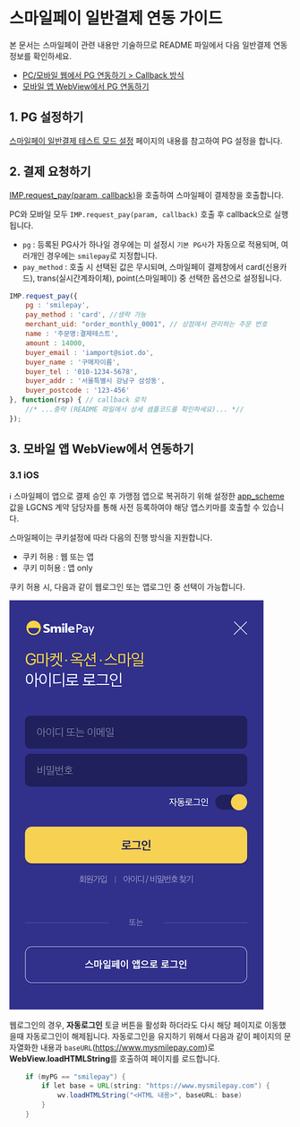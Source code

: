 # 스마일페이 일반결제 연동 가이드

본 문서는 스마일페이 관련 내용만 기술하므로 README 파일에서 다음 일반결제 연동 정보를 확인하세요.

- [PC/모바일 웹에서 PG 연동하기 > Callback 방식](../README.md#callback)
- [모바일 앱 WebView에서 PG 연동하기](../README.md#webview)

## 1. PG 설정하기

<a href="https://guide.iamport.kr/8a2de7ab-db8c-4422-be49-ebaf1e5b64ef" target="_blank">스마일페이 일반결제 테스트 모드 설정</a> 페이지의 내용를 참고하여 PG 설정을 합니다.

## 2. 결제 요청하기

[IMP.request_pay(param, callback)](https://docs.iamport.kr/sdk/javascript-sdk#request_pay)을 호출하여 스마일페이 결제창을 호출합니다.

PC와 모바일 모두 `IMP.request_pay(param, callback)` 호출 후 callback으로 실행됩니다.

- `pg` : 등록된 PG사가 하나일 경우에는 미 설정시 `기본 PG사`가 자동으로 적용되며, 여러개인 경우에는 `smilepay`로 지정합니다.
- `pay_method` : 호출 시 선택된 값은 무시되며, 스마일페이 결제창에서 card(신용카드), trans(실시간계좌이체), point(스마일페이) 중 선택한 옵션으로 설정됩니다.

```javascript
IMP.request_pay({
    pg : 'smilepay',
    pay_method : 'card', //생략 가능
    merchant_uid: "order_monthly_0001", // 상점에서 관리하는 주문 번호
    name : '주문명:결제테스트',
    amount : 14000,
    buyer_email : 'iamport@siot.do',
    buyer_name : '구매자이름',
    buyer_tel : '010-1234-5678',
    buyer_addr : '서울특별시 강남구 삼성동',
    buyer_postcode : '123-456'
}, function(rsp) { // callback 로직
	//* ...중략 (README 파일에서 상세 샘플코드를 확인하세요)... *//
});
```  

## 3. 모바일 앱 WebView에서 연동하기

### 3.1 iOS  

ℹ️ 스마일페이 앱으로 결제 승인 후 가맹점 앱으로 복귀하기 위해 설정한 [app_scheme](../README.md#app_scheme) 값을 LGCNS 계약 담당자를 통해 사전 등록하여야 해당 앱스키마를 호출할 수 있습니다.  

스마일페이는 쿠키설정에 따라 다음의 진행 방식을 지원합니다.

- 쿠키 허용 : 웹 또는 앱
- 쿠키 미허용 : 앱 only

쿠키 허용 시, 다음과 같이 웹로그인 또는 앱로그인 중 선택이 가능합니다.  

![스마일페이 쿠키 허용시 결제 화면](./screenshot/smilepay-window.png)  


웹로그인의 경우, **자동로그인** 토글 버튼을 활성화 하더라도 다시 해당 페이지로 이동했을때 자동로그인이 해제됩니다. 자동로그인을 유지하기 위해서 다음과 같이 페이지의 문자열화한 내용과 `baseURL`(https://www.mysmilepay.com)로 **WebView.loadHTMLString**를 호출하여 페이지를 로드합니다.

```java
    if (myPG == "smilepay") {
        if let base = URL(string: "https://www.mysmilepay.com") {
            wv.loadHTMLString("<HTML 내용>", baseURL: base)
        }
    }
```

